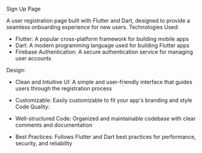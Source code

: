 
Sign Up Page

A user registration page built with Flutter and Dart, designed to provide a seamless onboarding experience for new users.
Technologies Used:

- Flutter: A popular cross-platform framework for building mobile apps
- Dart: A modern programming language used for building Flutter apps
- Firebase Authentication: A secure authentication service for managing user accounts

Design:

- Clean and Intuitive UI: A simple and user-friendly interface that guides users through the registration process
- Customizable: Easily customizable to fit your app's branding and style
Code Quality:

- Well-structured Code: Organized and maintainable codebase with clear comments and documentation
- Best Practices: Follows Flutter and Dart best practices for performance, security, and reliability
